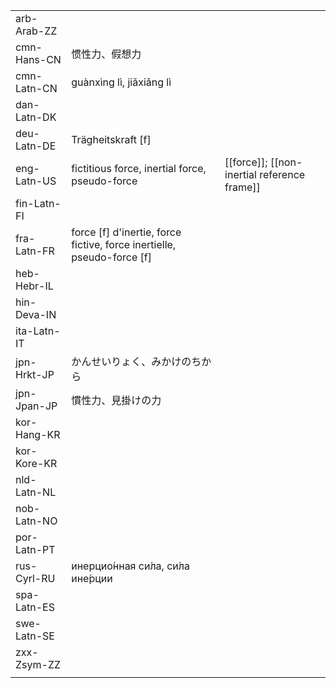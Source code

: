 | | | |
|-|-|-|
| arb-Arab-ZZ |  |  |
| cmn-Hans-CN | 惯性力、假想力 |  |
| cmn-Latn-CN | guànxìng lì, jiǎxiǎng lì |  |
| dan-Latn-DK |  |  |
| deu-Latn-DE | Trägheitskraft [f] |  |
| eng-Latn-US | fictitious force, inertial force, pseudo-force | [[force]]; [[non-inertial reference frame]] |
| fin-Latn-FI |  |  |
| fra-Latn-FR | force [f] d'inertie, force fictive, force inertielle, pseudo-force [f] |  |
| heb-Hebr-IL |  |  |
| hin-Deva-IN |  |  |
| ita-Latn-IT |  |  |
| jpn-Hrkt-JP | かんせいりょく、みかけのちから |  |
| jpn-Jpan-JP | 慣性力、見掛けの力 |  |
| kor-Hang-KR |  |  |
| kor-Kore-KR |  |  |
| nld-Latn-NL |  |  |
| nob-Latn-NO |  |  |
| por-Latn-PT |  |  |
| rus-Cyrl-RU | инерцио́нная си́ла, си́ла ине́рции |  |
| spa-Latn-ES |  |  |
| swe-Latn-SE |  |  |
| zxx-Zsym-ZZ |  |  |
|  |  |  |
